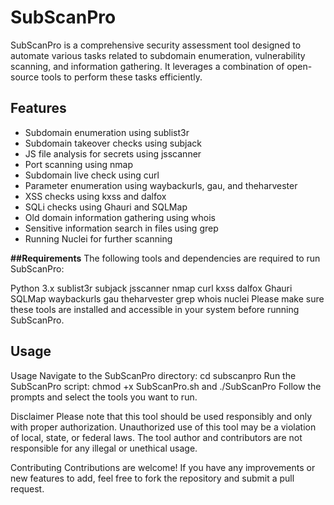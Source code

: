 # SubScanPro

SubScanPro is a comprehensive security assessment tool designed to automate various tasks related to subdomain enumeration, vulnerability scanning, and information gathering. It leverages a combination of open-source tools to perform these tasks efficiently.

## Features

- Subdomain enumeration using sublist3r
- Subdomain takeover checks using subjack
- JS file analysis for secrets using jsscanner
- Port scanning using nmap
- Subdomain live check using curl
- Parameter enumeration using waybackurls, gau, and theharvester
- XSS checks using kxss and dalfox
- SQLi checks using Ghauri and SQLMap
- Old domain information gathering using whois
- Sensitive information search in files using grep
- Running Nuclei for further scanning

**##Requirements**
The following tools and dependencies are required to run SubScanPro:

Python 3.x
sublist3r
subjack
jsscanner
nmap
curl
kxss
dalfox
Ghauri
SQLMap
waybackurls
gau
theharvester
grep
whois
nuclei
Please make sure these tools are installed and accessible in your system before running SubScanPro.

## Usage

Usage
Navigate to the SubScanPro directory:
   cd subscanpro
Run the SubScanPro script:
   chmod +x SubScanPro.sh and ./SubScanPro
Follow the prompts and select the tools you want to run.

Disclaimer
Please note that this tool should be used responsibly and only with proper authorization. Unauthorized use of this tool may be a violation of local, state, or federal laws. The tool author and contributors are not responsible for any illegal or unethical usage.

Contributing
Contributions are welcome! If you have any improvements or new features to add, feel free to fork the repository and submit a pull request.

